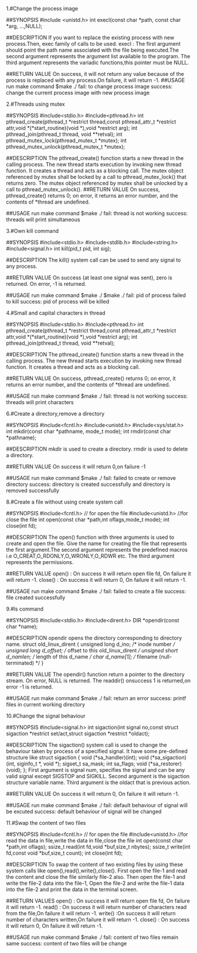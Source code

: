 1.#Change the process image


##SYNOPSIS
	#include <unistd.h>
        int execl(const char *path, const char *arg, ...,NULL);


##DESCRIPTION
	If you want to replace the existing process with new process.Then, exec family of calls to be used.
	execl : The first argument should point the path name associated with the file being executed.The second argument represents the argument list available to the program. The third argument represents the variadic functions,this pointer must be NULL.


##RETURN VALUE
	On success, it will not return any value because of the process is replaced with any process.On failure, it will return -1.
##USAGE
run make command
	$make <filename>
	./<filename>
	fail: to change process image
	success: change the current process image with new process image


2.#Threads using mutex

##SYNOPSIS
	#include<stdio.h>
	#include<pthread.h>
	int pthread_create(pthread_t *restrict thread,const pthread_attr_t *restrict attr,void *(*start_routine)(void *),void *restrict arg);
	int pthread_join(pthread_t thread, void **retval);
	int pthread_mutex_lock(pthread_mutex_t *mutex);
       int pthread_mutex_unlock(pthread_mutex_t *mutex);
	
##DESCRIPTION
	The pthread_create() function starts a new thread in the calling process.  The new thread starts execution by invoking new thread function.
	It creates a thread and acts as a blocking call.
	The mutex object referenced by mutex shall be locked by a call to pthread_mutex_lock() that returns zero.
	The mutex object referenced by mutex shall be unlocked by a call to pthread_mutex_unlock(). 
##RETURN VALUE
	On success, pthread_create() returns 0; on error, it returns an error number, and the contents of *thread are undefined.

##USAGE
run make command
	$make <filename>
	./<filename>
	fail: thread is not working
	success: threads will print simultaneous
	
3.#Own kill command

##SYNOPSIS
	#include<stdio.h>
	#include<stdlib.h>
	#include<string.h>
	#include<signal.h>
	int kill(pid_t pid, int sig);
	
##DESCRIPTION
	The kill() system call can be used to send any signal to any process.
	
##RETURN VALUE
	On success (at least one signal was sent), zero is returned.  On error, -1 is returned.

##USAGE
run make command
	$make <filename>
	./<filename the process which we want to kill>
	$make <filename>
	./<filename><pid of process which we want to kill must be alive>
	fail: pid of process failed to kill
	success: pid of process will be killed
       
4.#Small and capital characters in thread

##SYNOPSIS
	#include<stdio.h>
	#include<pthread.h>
	int pthread_create(pthread_t *restrict thread,const pthread_attr_t *restrict attr,void *(*start_routine)(void *),void *restrict arg);
	int pthread_join(pthread_t thread, void **retval);
	
##DESCRIPTION
	The pthread_create() function starts a new thread in the calling process.  The new thread starts execution by invoking new thread function.
	It creates a thread and acts as a blocking call.
	
##RETURN VALUE
	On success, pthread_create() returns 0; on error, it returns an error number, and the contents of *thread are undefined.

##USAGE
run make command
	$make <filename>
	./<filename>
	fail: thread is not working
	success: threads will print characters

6.#Create a directory,remove a directory

##SYNOPSIS
	#include<fcntl.h>
	#include<unistd.h>
	#include<sys/stat.h>
	int mkdir(const char *pathname, mode_t mode);
	int rmdir(const char *pathname);

##DESCRIPTION
	mkdir is used to create a directory.
	rmdir is used to delete a directory.

##RETURN VALUE
	On success it will return 0,on failure -1 

##USAGE
run make command
	$make <filename>
	./<filename>
	fail: failed to create or remove directory
	success: directory is created successfully and directory is removed successfully

8.#Create a file without using create system call

##SYNOPSIS
	#include<fcntl.h> // for open the file
	#include<unistd.h> //for close the file
	int open(const char *path,int oflags,mode_t mode);
	int close(int fd);

##DESCRIPTION
	The open() function with three arguments is used to create and open the file. Give the name for creating the file that represents the first argument.The second argument represents the predefined macros i.e O_CREAT,O_RDONLY,O_WRONLY,O_RDWR etc. The third argument represents the permissions.

##RETURN VALUE
	open() : On success it will return open file fd, On failure it will return -1.
	close() : On success it will return 0, On failure it will return -1. 

##USAGE
run make command
	$make <filename>
	./<filename>
	fail: failed to create a file
	success: file created successfully

9.#ls command

##SYNOPSIS
	#include<stdio.h>
	#include<dirent.h>
	DIR *opendir(const char *name);


##DESCRIPTION
	opendir opens the directory corresponding to directory name.
	struct old_linux_dirent {
               unsigned long d_ino;     /* inode number */
               unsigned long d_offset;  /* offset to this old_linux_dirent */
               unsigned short d_namlen; /* length of this d_name */
               char  d_name[1];         /* filename (null-terminated) */
           }

##RETURN VALUE
	The opendir() function return a pointer to the directory stream.  On error, NULL is returned.
	The readdir() onsuccess 1 is returned,on error -1 is returned.

##USAGE
run make command
	$make <filename>
	./<filename>
	fail: return an error
	success: printf files in current working directory

10.#Change the signal behaviour

##SYNOPSIS
	#include<signal.h>
	int sigaction(int signal no,const struct sigaction *restrict set/act,struct sigaction *restrict *oldact);


##DESCRIPTION
	The  sigaction()  system  call  is used to change the behaviour taken by process of a specified signal. It have some pre-defined structure like
          struct sigaction {
               void     (*sa_handler)(int);
               void     (*sa_sigaction)(int, siginfo_t *, void *);
               sigset_t   sa_mask;
               int        sa_flags;
               void     (*sa_restorer)(void);
           };
First argument is signal num, specifies the signal and can be any valid signal except SIGSTOP and SIGKILL. Second argument is the sigaction structure variable name. Third argument is the oldact that is previous action.


##RETURN VALUE
	On success it will return 0, On failure it will return -1.

##USAGE
run make command
	$make <filename>
	./<filename>
	fail: default behaviour of signal will be excuted
	success: default behaviour of signal will be changed

11.#Swap the content of two files

##SYNOPSIS
	#include<fcntl.h> // for open the file
	#include<unistd.h> //for read the data in file,write the data in file,close the file
	int open(const char *path,int oflags);
	ssize_t read(int fd,void *buf,size_t nbytes);
	ssize_t write(int fd,const void *buf,size_t count);
	int close(int fd);

##DESCRIPTION
	To swap the content of two existing files by using these system calls like open(),read(),write(),close(). First open the file-1 and read the content and close the file similarly file-2 also. Then open the file-1 and write the file-2 data into the file-1, Open the file-2 and write the file-1 data into the file-2 and print the data in the terminal screen.


##RETURN VALUES
	open() : On success it will return open file fd, On failure it will return -1.
	read() : On success it will return number of characters read from the file,On failure it will return -1.
	write() :On success it will return number of characters written,On failure it will return -1.
	close() : On success it will return 0, On failure it will return -1. 

##USAGE
run make command
	$make <filename>
	./<filename>
	fail: content of two files remain same
	success: content of two files will be change
